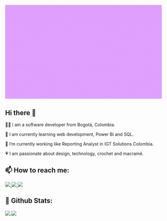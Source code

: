 <p align="center">
  <img src="Banner/my_banner.gif">
</p>

## Hi there 👋

👩‍💻  I am a software developer from Bogotá, Colombia.


🌱  I am currently learning web development, Power Bi and SQL.


🔭 I’m currently working like Reporting Analyst in IGT Solutions Colombia.


💗 I am passionate about design, technology, crochet and macramé.


## 📫 How to reach me:

<a href="https://www.linkedin.com/in/lady-marcela-sanchez-moreno/">
  <img src="https://img.shields.io/badge/LinkedIn-0077B5?style=for-the-badge&logo=linkedin&logoColor=white" />
</a>
<a href="https://twitter.com/MarceWp15">
  <img src="https://img.shields.io/badge/Twitter-1DA1F2?style=for-the-badge&logo=twitter&logoColor=white" />
</a>
<a href="https://www.instagram.com/marce_wp/">
  <img src="https://img.shields.io/badge/Instagram-E4405F?style=for-the-badge&logo=instagram&logoColor=white" />
</a>

## 🌈 Github Stats:

<a href="https://github.com/marcewp15/github-readme-stats">
  <img align="center" src="https://github-readme-stats.vercel.app/api?username=marcewp15&count_private=true&show_icons=true&theme=jolly" />
</a>
<a href="https://github.com/marcewp15/github-readme-stats">
  <img align="center" src="https://github-readme-stats.vercel.app/api/top-langs/?username=marcewp15&layout=compact&theme=jolly" />
</a>

<!--
**marcewp15/marcewp15** is a ✨ _special_ ✨ repository because its `README.md` (this file) appears on your GitHub profile.

Here are some ideas to get you started:

- 🔭 I’m currently working on ...
- 🌱 I’m currently learning ...
- 👯 I’m looking to collaborate on ...
- 🤔 I’m looking for help with ...
- 💬 Ask me about ...
- 📫 How to reach me: ...
- 😄 Pronouns: ...
- ⚡ Fun fact: ...
-->

